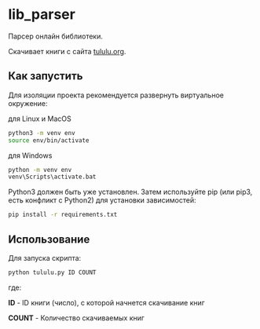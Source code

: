 # lib_parser
Парсер онлайн библиотеки.

Скачивает книги с сайта [tululu.org](https://tululu.org).

## Как запустить

Для изоляции проекта рекомендуется развернуть виртуальное окружение:

для Linux и MacOS
```bash
python3 -m venv env
source env/bin/activate
```

для Windows
```bash
python -m venv env
venv\Scripts\activate.bat
```

Python3 должен быть уже установлен. Затем используйте pip (или pip3, есть конфликт с Python2) для установки зависимостей:

```bash
pip install -r requirements.txt
```

## Использование

Для запуска скрипта:

```bash
python tululu.py ID COUNT
```
где: 
    
**ID** - ID книги (число), с которой начнется скачивание книг

**COUNT** - Количество скачиваемых книг
